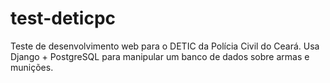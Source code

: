 # test-deticpc
Teste de desenvolvimento web para o DETIC da Polícia Civil do Ceará. Usa Django + PostgreSQL para manipular um banco de dados sobre armas e munições.
